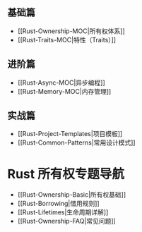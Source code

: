 ## 基础篇
- [[Rust-Ownership-MOC|所有权体系]]
- [[Rust-Traits-MOC|特性（Traits）]]

## 进阶篇
- [[Rust-Async-MOC|异步编程]]
- [[Rust-Memory-MOC|内存管理]]

## 实战篇
- [[Rust-Project-Templates|项目模板]]
- [[Rust-Common-Patterns|常用设计模式]]

# Rust 所有权专题导航

- [[Rust-Ownership-Basic|所有权基础]]
- [[Rust-Borrowing|借用规则]]
- [[Rust-Lifetimes|生命周期详解]]
- [[Rust-Ownership-FAQ|常见问题]]